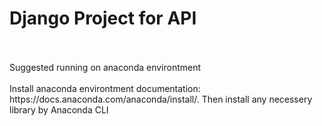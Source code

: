 <h1>Django Project for API</h1>
</br></br>
Suggested running on anaconda environtment
</br></br>
Install anaconda environtment documentation: https://docs.anaconda.com/anaconda/install/. Then install any necessery library by Anaconda CLI
 
 
